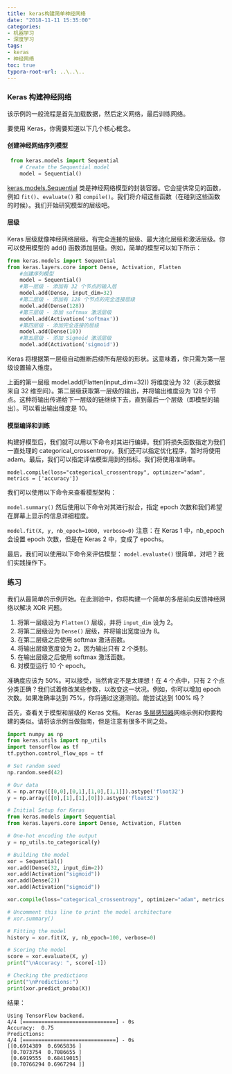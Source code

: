 ```yaml
---
title: keras构建简单神经网络
date: "2018-11-11 15:35:00"
categories:
- 机器学习
- 深度学习
tags:
- keras
- 神经网络
toc: true
typora-root-url: ..\..\..
---
```


### Keras 构建神经网络

该示例的一般流程是首先加载数据，然后定义网络，最后训练网络。

要使用 Keras，你需要知道以下几个核心概念。

#### 创建神经网络序列模型

```python
 from keras.models import Sequential
    # Create the Sequential model
    model = Sequential()
```

[keras.models.Sequential](https://link.jianshu.com?t=https%3A%2F%2Fkeras.io%2Fmodels%2Fsequential%2F) 类是神经网络模型的封装容器。它会提供常见的函数，例如 `fit()`、`evaluate()` 和 `compile()`。我们将介绍这些函数（在碰到这些函数的时候）。我们开始研究模型的层级吧。

<!-- more -->

#### 层级

Keras 层级就像神经网络层级。有完全连接的层级、最大池化层级和激活层级。你可以使用模型的 add() 函数添加层级。例如，简单的模型可以如下所示：

```python
from keras.models import Sequential
from keras.layers.core import Dense, Activation, Flatten
    #创建序列模型
    model = Sequential()
    #第一层级 - 添加有 32 个节点的输入层
    model.add(Dense, input_dim=32)
    #第二层级 - 添加有 128 个节点的完全连接层级
    model.add(Dense(128))
    #第三层级 - 添加 softmax 激活层级
    model.add(Activation('softmax'))
    #第四层级 - 添加完全连接的层级
    model.add(Dense(10))
    #第五层级 - 添加 Sigmoid 激活层级
    model.add(Activation('sigmoid'))
```

Keras 将根据第一层级自动推断后续所有层级的形状。这意味着，你只需为第一层级设置输入维度。

上面的第一层级 model.add(Flatten(input_dim=32)) 将维度设为 32（表示数据来自 32 维空间）。第二层级获取第一层级的输出，并将输出维度设为 128 个节点。这种将输出传递给下一层级的链继续下去，直到最后一个层级（即模型的输出）。可以看出输出维度是 10。

#### 模型编译和训练

构建好模型后，我们就可以用以下命令对其进行编译。我们将损失函数指定为我们一直处理的 categorical_crossentropy。我们还可以指定优化程序，暂时将使用 adam。最后，我们可以指定评估模型用到的指标。我们将使用准确率。

```
model.compile(loss="categorical_crossentropy", optimizer="adam", metrics = ['accuracy'])
```

我们可以使用以下命令来查看模型架构：

`model.summary()`
 然后使用以下命令对其进行拟合，指定 epoch 次数和我们希望在屏幕上显示的信息详细程度。

`model.fit(X, y, nb_epoch=1000, verbose=0)`
 注意：在 Keras 1 中，nb_epoch 会设置 epoch 次数，但是在 Keras 2 中，变成了 epochs。

最后，我们可以使用以下命令来评估模型：
 `model.evaluate()`
 很简单，对吧？我们实践操作下。

### 练习

我们从最简单的示例开始。在此测验中，你将构建一个简单的多层前向反馈神经网络以解决 XOR 问题。

1. 将第一层级设为 `Flatten()` 层级，并将 `input_dim` 设为 2。
2. 将第二层级设为 `Dense()` 层级，并将输出宽度设为 8。
3. 在第二层级之后使用 softmax 激活函数。
4. 将输出层级宽度设为 2，因为输出只有 2 个类别。
5. 在输出层级之后使用 softmax 激活函数。
6. 对模型运行 10 个 epoch。

准确度应该为 50%。可以接受，当然肯定不是太理想！在 4 个点中，只有 2 个点分类正确？我们试着修改某些参数，以改变这一状况。例如，你可以增加 epoch 次数。如果准确率达到 75%，你将通过这道测验。能尝试达到 100% 吗？

首先，查看关于模型和层级的 Keras 文档。 Keras [多层感知器](https://link.jianshu.com?t=https%3A%2F%2Fgithub.com%2Ffchollet%2Fkeras%2Fblob%2Fmaster%2Fexamples%2Fmnist_mlp.py)网络示例和你要构建的类似。请将该示例当做指南，但是注意有很多不同之处。

```python
import numpy as np
from keras.utils import np_utils
import tensorflow as tf
tf.python.control_flow_ops = tf

# Set random seed
np.random.seed(42)

# Our data
X = np.array([[0,0],[0,1],[1,0],[1,1]]).astype('float32')
y = np.array([[0],[1],[1],[0]]).astype('float32')

# Initial Setup for Keras
from keras.models import Sequential
from keras.layers.core import Dense, Activation, Flatten

# One-hot encoding the output
y = np_utils.to_categorical(y)

# Building the model
xor = Sequential()
xor.add(Dense(32, input_dim=2))
xor.add(Activation("sigmoid"))
xor.add(Dense(2))
xor.add(Activation("sigmoid"))

xor.compile(loss="categorical_crossentropy", optimizer="adam", metrics = ['accuracy'])

# Uncomment this line to print the model architecture
# xor.summary()

# Fitting the model
history = xor.fit(X, y, nb_epoch=100, verbose=0)

# Scoring the model
score = xor.evaluate(X, y)
print("\nAccuracy: ", score[-1])

# Checking the predictions
print("\nPredictions:")
print(xor.predict_proba(X))
```

结果：

```
Using TensorFlow backend.
4/4 [==============================] - 0s
Accuracy:  0.75
Predictions:
4/4 [==============================] - 0s
[[0.6914389  0.6965836 ]
 [0.7073754  0.7086655 ]
 [0.6919555  0.68419015]
 [0.70766294 0.6967294 ]]
```
